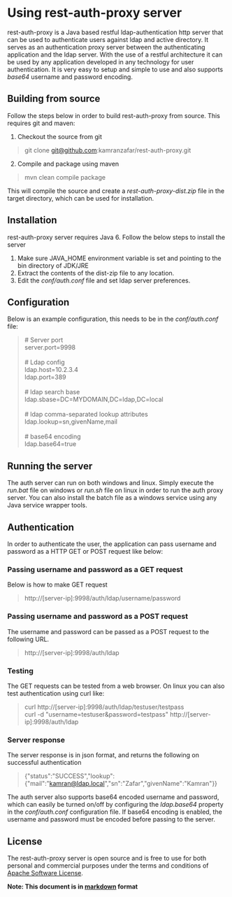 Using rest-auth-proxy server
============================

rest-auth-proxy is a Java based restful ldap-authentication http server that can be used to authenticate users against ldap and
active directory. It serves as an authentication proxy server between the authenticating application and the ldap server. 
With the use of a restful architecture it can be used by any application developed in any technology for user authentication. 
It is very easy to setup and simple to use and also supports *base64* username and password encoding.

Building from source
--------------------

Follow the steps below in order to build rest-auth-proxy from source. This requires git and maven:

1. Checkout the source from git
> git clone git@github.com:kamranzafar/rest-auth-proxy.git

2. Compile and package using maven
> mvn clean compile package

This will compile the source and create a *rest-auth-proxy-dist.zip* file in the target directory, which can be used for installation.

Installation
------------

rest-auth-proxy server requires Java 6. Follow the below steps to install the server

1. Make sure JAVA_HOME environment variable is set and pointing to the bin directory of JDK/JRE
2. Extract the contents of the dist-zip file to any location.
3. Edit the *conf/auth.conf* file and set ldap server preferences. 

Configuration
-------------

Below is an example configuration, this needs to be in the *conf/auth.conf* file:

> \# Server port<br />
 server.port=9998<br /><br />
 \# Ldap config<br />
 ldap.host=10.2.3.4<br />
 ldap.port=389<br /><br />
 \# ldap search base<br />
 ldap.sbase=DC=MYDOMAIN,DC=ldap,DC=local<br /><br />
 \# ldap comma-separated lookup attributes<br />
 ldap.lookup=sn,givenName,mail<br /><br />
 \# base64 encoding<br />
 ldap.base64=true

Running the server
------------------

The auth server can run on both windows and linux. Simply execute the *run.bat* file on windows or *run.sh* file on linux
in order to run the auth proxy server. You can also install the batch file as a windows service using any Java service wrapper
tools.

Authentication
--------------

In order to authenticate the user, the application can pass username and password as a HTTP GET or POST request like below:

### Passing username and password as a GET request
Below is how to make GET request
> http://\[server-ip\]:9998/auth/ldap/username/password

### Passing username and password as a POST request
The username and password can be passed as a POST request to the following URL.
> http://\[server-ip\]:9998/auth/ldap

### Testing
The GET requests can be tested from a web browser. On linux you can also test authentication using curl like:

> curl http://\[server-ip\]:9998/auth/ldap/testuser/testpass<br />
> curl -d "username=testuser&password=testpass" http://\[server-ip\]:9998/auth/ldap

### Server response
The server response is in json format, and returns the following on successful authentication
> {"status":"SUCCESS","lookup":{"mail":"kamran@ldap.local","sn":"Zafar","givenName":"Kamran"}}

The auth server also supports base64 encoded username and password, which can easily be turned on/off by configuring the *ldap.base64* property
in the *conf/auth.conf* configuration file. If base64 encoding is enabled, the username and password must be encoded before passing to the server.

License
-------

The rest-auth-proxy server is open source and is free to use for both personal and commercial purposes under the terms and
conditions of [Apache Software License](http://www.apache.org/licenses/LICENSE-2.0.html "ASL 2.0").

__Note: This document is in [markdown](http://daringfireball.net/projects/markdown "Markdown") format__
